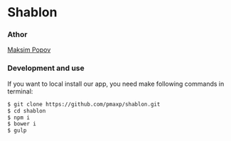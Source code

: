 # Shablon

### Athor

 [Maksim Popov]

### Development and use
If you want to local install our app, you need make following commands in terminal:

```sh
$ git clone https://github.com/pmaxp/shablon.git
$ cd shablon
$ npm i
$ bower i
$ gulp
```

   [Maksim Popov]: <https://github.com/pmaxp>
